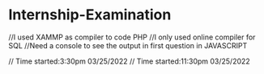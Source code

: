# Internship-Examination

//I used XAMMP as compiler to code PHP
//I only used online compiler for SQL
//Need a console to see the output in first question in JAVASCRIPT


// Time started:3:30pm 03/25/2022
// Time started:11:30pm 03/25/2022
